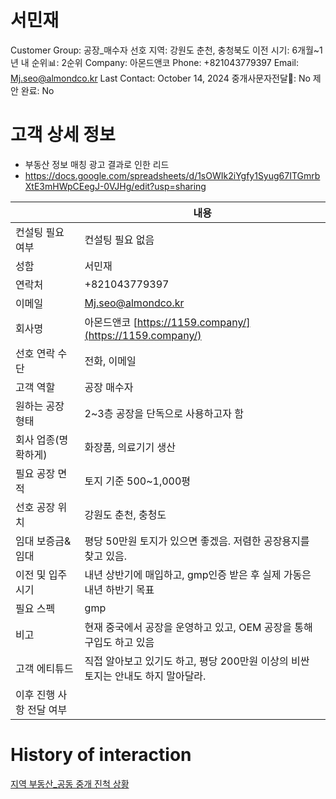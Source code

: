# 서민재

Customer Group: 공장_매수자
선호 지역: 강원도 춘천, 충청북도
이전 시기: 6개월~1년 내
순위📊: 2순위
Company: 아몬드앤코
Phone: +821043779397
Email: Mj.seo@almondco.kr
Last Contact: October 14, 2024
중개사문자전달📩: No
제안 완료: No

# 고객 상세 정보

- 부동산 정보 매칭 광고 결과로 인한 리드
- https://docs.google.com/spreadsheets/d/1sOWIk2iYgfy1Syug67ITGmrbXtE3mHWpCEegJ-0VJHg/edit?usp=sharing

|  | 내용 |
| --- | --- |
| 컨설팅 필요 여부 | 컨설팅 필요 없음 |
| 성함 | 서민재 |
| 연락처 | +821043779397 |
| 이메일 | [Mj.seo@almondco.kr](mailto:Mj.seo@almondco.kr) |
| 회사명 | 아몬드앤코 [https://1159.company/](https://1159.company/) |
| 선호 연락 수단 | 전화, 이메일 |
| 고객 역할 | 공장 매수자 |
| 원하는 공장 형태 | 2~3층 공장을 단독으로 사용하고자 함 |
| 회사 업종(명확하게) | 화장품, 의료기기 생산 |
| 필요 공장 면적 | 토지 기준 500~1,000평 |
| 선호 공장 위치 | 강원도 춘천, 충청도 |
| 임대 보증금&임대 | 평당 50만원 토지가 있으면 좋겠음. 저렴한 공장용지를 찾고 있음. |
| 이전 및 입주 시기 | 내년 상반기에 매입하고, gmp인증 받은 후 실제 가동은 내년 하반기 목표 |
| 필요 스펙 | gmp |
| 비고 | 현재 중국에서 공장을 운영하고 있고, OEM 공장을 통해 구입도 하고 있음 |
| 고객 에티튜드 | 직접 알아보고 있기도 하고, 평당 200만원 이상의 비싼 토지는 안내도 하지 말아달라. |
| 이후 진행 사항 전달 여부 |  |

# History of interaction

[지역 부동산_공동 중개 진척 상황 ](%E1%84%8C%E1%85%B5%E1%84%8B%E1%85%A7%E1%86%A8%20%E1%84%87%E1%85%AE%E1%84%83%E1%85%A9%E1%86%BC%E1%84%89%E1%85%A1%E1%86%AB_%E1%84%80%E1%85%A9%E1%86%BC%E1%84%83%E1%85%A9%E1%86%BC%20%E1%84%8C%E1%85%AE%E1%86%BC%E1%84%80%E1%85%A2%20%E1%84%8C%E1%85%B5%E1%86%AB%E1%84%8E%E1%85%A5%E1%86%A8%20%E1%84%89%E1%85%A1%E1%86%BC%E1%84%92%E1%85%AA%E1%86%BC%2011fe98ce7f71816da149ca4aaacfd008.csv)